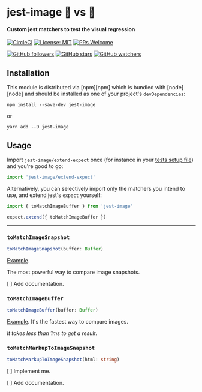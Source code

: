 # jest-image 🌇 vs 🌆
#### Custom jest matchers to test the visual regression

[![CircleCI](https://circleci.com/gh/zaqqaz/jest-image/tree/master.svg?style=svg)](https://circleci.com/gh/zaqqaz/jest-image/tree/master)
[![License: MIT](https://img.shields.io/badge/License-MIT-yellow.svg)](https://opensource.org/licenses/MIT)
[![PRs Welcome](https://img.shields.io/badge/PRs-welcome-brightgreen.svg?style=flat-square)](http://makeapullrequest.com)

[![GitHub followers](https://img.shields.io/github/followers/zaqqaz.svg?style=social)](https://github.com/zaqqaz)
[![GitHub stars](https://img.shields.io/github/stars/zaqqaz/jest-image.svg?style=social)](https://github.com/zaqqaz/jest-image/stargazers)
[![GitHub watchers](https://img.shields.io/github/watchers/zaqqaz/jest-image.svg?style=social)](https://github.com/zaqqaz/jest-image/watchers)


## Installation

This module is distributed via [npm][npm] which is bundled with [node][node] and
should be installed as one of your project's `devDependencies`:

```
npm install --save-dev jest-image
```

or

```
yarn add --D jest-image
```

## Usage

Import `jest-image/extend-expect` once (for instance in your [tests setup file][])
and you're good to go:

[tests setup file]: https://facebook.github.io/jest/docs/en/configuration.html#setuptestframeworkscriptfile-string

```javascript
import 'jest-image/extend-expect'
```

Alternatively, you can selectively import only the matchers you intend to use,
and extend jest's `expect` yourself:

```javascript
import { toMatchImageBuffer } from 'jest-image'

expect.extend({ toMatchImageBuffer })
```

<hr />

### `toMatchImageSnapshot`

```typescript
toMatchImageSnapshot(buffer: Buffer)
```
[Example](https://github.com/zaqqaz/jest-image/blob/master/src/matchers/__tests__/toMatchImageSnapshot.spec.ts).

The most powerful way to compare image snapshots.

[ ] Add documentation.

### `toMatchImageBuffer`

```typescript
toMatchImageBuffer(buffer: Buffer)
```
[Example](https://github.com/zaqqaz/jest-image/blob/master/src/matchers/__tests__/toMatchImageBuffer.spec.ts).
It's the fastest way to compare images.

*It takes less than 1ms to get a result.*

### `toMatchMarkupToImageSnapshot`

```typescript
toMatchMarkupToImageSnapshot(html: string)
```

[ ] Implement me.

[ ] Add documentation.
